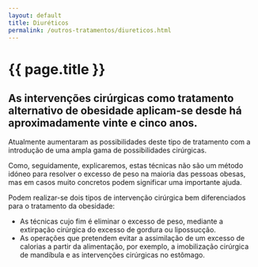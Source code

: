 ```yaml
---
layout: default
title: Diuréticos
permalink: /outros-tratamentos/diureticos.html
---
```


# {{ page.title }}

## As intervenções cirúrgicas como tratamento alternativo de obesidade aplicam-se desde há aproximadamente vinte e cinco anos.

Atualmente aumentaram as possibilidades deste tipo de tratamento com a introdução de uma ampla gama de possibilidades cirúrgicas.

Como, seguidamente, explicaremos, estas técnicas não são um método idóneo para resolver o excesso de peso na maioria das pessoas obesas, mas em casos muito concretos podem significar uma importante ajuda.

Podem realizar-se dois tipos de intervenção cirúrgica bem diferenciados para o tratamento da obesidade:

* As técnicas cujo fim é eliminar o excesso de peso, mediante a extirpação cirúrgica do excesso de gordura ou lipossucção.
* As operações que pretendem evitar a assimilação de um excesso de calorias a partir da alimentação, por exemplo, a imobilização cirúrgica de mandíbula e as intervenções cirúrgicas no estômago.
